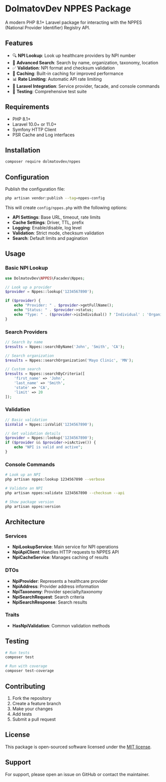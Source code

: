# DolmatovDev NPPES Package

A modern PHP 8.1+ Laravel package for interacting with the NPPES (National Provider Identifier) Registry API.

## Features

- 🔍 **NPI Lookup**: Look up healthcare providers by NPI number
- 🔎 **Advanced Search**: Search by name, organization, taxonomy, location
- ✅ **Validation**: NPI format and checksum validation
- 🚀 **Caching**: Built-in caching for improved performance
- 📊 **Rate Limiting**: Automatic API rate limiting
- 🎯 **Laravel Integration**: Service provider, facade, and console commands
- 🧪 **Testing**: Comprehensive test suite

## Requirements

- PHP 8.1+
- Laravel 10.0+ or 11.0+
- Symfony HTTP Client
- PSR Cache and Log interfaces

## Installation

```bash
composer require dolmatovdev/nppes
```

## Configuration

Publish the configuration file:

```bash
php artisan vendor:publish --tag=nppes-config
```

This will create `config/nppes.php` with the following options:

- **API Settings**: Base URL, timeout, rate limits
- **Cache Settings**: Driver, TTL, prefix
- **Logging**: Enable/disable, log level
- **Validation**: Strict mode, checksum validation
- **Search**: Default limits and pagination

## Usage

### Basic NPI Lookup

```php
use DolmatovDev\NPPES\Facades\Nppes;

// Look up a provider
$provider = Nppes::lookup('1234567890');

if ($provider) {
    echo "Provider: " . $provider->getFullName();
    echo "Status: " . $provider->status;
    echo "Type: " . ($provider->isIndividual() ? 'Individual' : 'Organization');
}
```

### Search Providers

```php
// Search by name
$results = Nppes::searchByName('John', 'Smith', 'CA');

// Search organization
$results = Nppes::searchOrganization('Mayo Clinic', 'MN');

// Custom search
$results = Nppes::searchByCriteria([
    'first_name' => 'John',
    'last_name' => 'Smith',
    'state' => 'CA',
    'limit' => 20
]);
```

### Validation

```php
// Basic validation
$isValid = Nppes::isValid('1234567890');

// Get validation details
$provider = Nppes::lookup('1234567890');
if ($provider && $provider->isActive()) {
    echo "NPI is valid and active";
}
```

### Console Commands

```bash
# Look up an NPI
php artisan nppes:lookup 1234567890 --verbose

# Validate an NPI
php artisan nppes:validate 1234567890 --checksum --api

# Show package version
php artisan nppes:version
```

## Architecture

### Services

- **NpiLookupService**: Main service for NPI operations
- **NpiApiClient**: Handles HTTP requests to NPPES API
- **NpiCacheService**: Manages caching of results

### DTOs

- **NpiProvider**: Represents a healthcare provider
- **NpiAddress**: Provider address information
- **NpiTaxonomy**: Provider specialty/taxonomy
- **NpiSearchRequest**: Search criteria
- **NpiSearchResponse**: Search results

### Traits

- **HasNpiValidation**: Common validation methods

## Testing

```bash
# Run tests
composer test

# Run with coverage
composer test-coverage
```

## Contributing

1. Fork the repository
2. Create a feature branch
3. Make your changes
4. Add tests
5. Submit a pull request

## License

This package is open-sourced software licensed under the [MIT license](LICENSE).

## Support

For support, please open an issue on GitHub or contact the maintainer.
